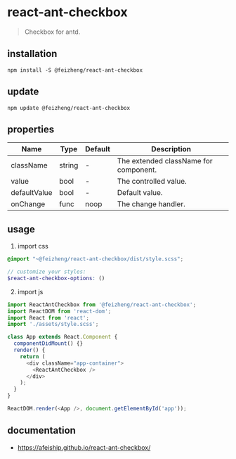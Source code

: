 # react-ant-checkbox
> Checkbox for antd.

## installation
```shell
npm install -S @feizheng/react-ant-checkbox
```

## update
```shell
npm update @feizheng/react-ant-checkbox
```

## properties
| Name         | Type   | Default | Description                           |
| ------------ | ------ | ------- | ------------------------------------- |
| className    | string | -       | The extended className for component. |
| value        | bool   | -       | The controlled value.                 |
| defaultValue | bool   | -       | Default value.                        |
| onChange     | func   | noop    | The change handler.                   |


## usage
1. import css
  ```scss
  @import "~@feizheng/react-ant-checkbox/dist/style.scss";

  // customize your styles:
  $react-ant-checkbox-options: ()
  ```
2. import js
  ```js
  import ReactAntCheckbox from '@feizheng/react-ant-checkbox';
  import ReactDOM from 'react-dom';
  import React from 'react';
  import './assets/style.scss';

  class App extends React.Component {
    componentDidMount() {}
    render() {
      return (
        <div className="app-container">
          <ReactAntCheckbox />
        </div>
      );
    }
  }

  ReactDOM.render(<App />, document.getElementById('app'));

  ```

## documentation
- https://afeiship.github.io/react-ant-checkbox/
